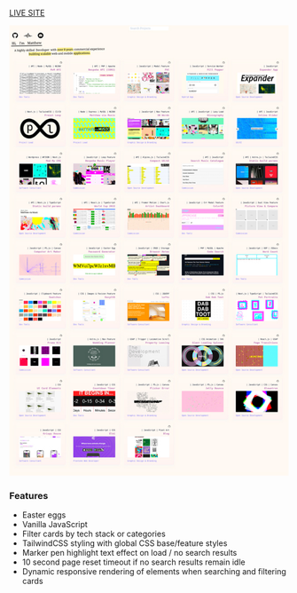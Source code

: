 [LIVE SITE](https://mattheweq.com/)

![preview](preview.jpg)

### Features
 - Easter eggs
 - Vanilla JavaScript
 - Filter cards by tech stack or categories
 - TailwindCSS styling with global CSS base/feature styles
 - Marker pen highlight text effect on load / no search results
 - 10 second page reset timeout if no search results remain idle 
 - Dynamic responsive rendering of elements when searching and filtering cards